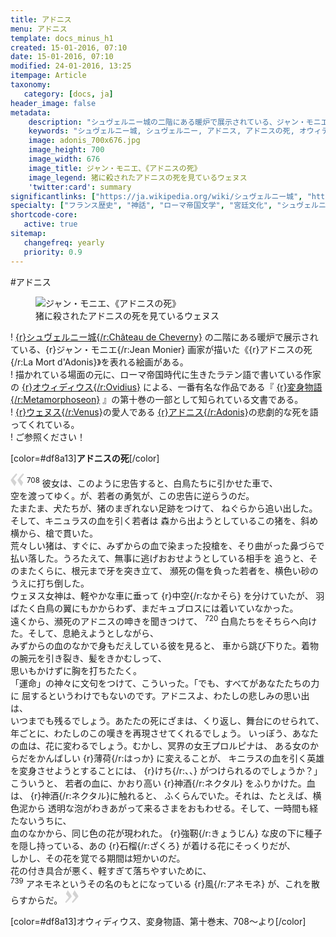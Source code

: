 ```yaml
---
title: アドニス
menu: アドニス
template: docs_minus_h1
created: 15-01-2016, 07:10
date: 15-01-2016, 07:10
modified: 24-01-2016, 13:25
itempage: Article
taxonomy:
   category: [docs, ja]
header_image: false
metadata:
    description: "シュヴェルニー城の二階にある暖炉で展示されている、ジャン・モニエ画家が描いたアドニスの死を表れる絵画の元に、オウィディウス作家が書いた変身物語の第十巻末のアドニス章を語る文書"
    keywords: "シュヴェルニー城, シュヴェルニー, アドニス, アドニスの死, オウィディウス, 変身物語, ジャン・モニエ, Cheverny, Jean MONIER, Adonis, La Mort d'Adonis, Château de Cheverny"
    image: adonis_700x676.jpg
    image_height: 700
    image_width: 676
    image_title: ジャン・モニエ、《アドニスの死》
    image_legend: 猪に殺されたアドニスの死を見ているウェヌス
    'twitter:card': summary
significantlinks: ["https://ja.wikipedia.org/wiki/シュヴェルニー城", "https://ja.wikipedia.org/wiki/オウィディウス", "https://ja.wikipedia.org/wiki/変身物語", "https://ja.wikipedia.org/wiki/アドニス", "https://ja.wikipedia.org/wiki/ウェヌス"]
specialty: ["フランス歴史", "神話", "ローマ帝国文学", "宮廷文化", "シュヴェルニー城", "シュヴェルニー", "アドニス", "アドニスの死", "オウィディウス", "変身物語", "ジャン・モニエ", "Cheverny", "Jean MONIER", "Adonis", "La Mort d'Adonis", "Château de Cheverny"]
shortcode-core:
   active: true
sitemap:
   changefreq: yearly
   priority: 0.9
---
```

#アドニス

<figure><picture>
<source
sizes="(max-width: 767px) 98vw, (min-width: 959px) 50vw, 86vw"
srcset="
/user/sites/docs/pages/01.home/03.chateaux-de-la-loire/03.cheverny/01.adonis/adonis-280.webp 280w,
/user/sites/docs/pages/01.home/03.chateaux-de-la-loire/03.cheverny/01.adonis/adonis-380.webp 380w,
/user/sites/docs/pages/01.home/03.chateaux-de-la-loire/03.cheverny/01.adonis/adonis-480.webp 480w,
/user/sites/docs/pages/01.home/03.chateaux-de-la-loire/03.cheverny/01.adonis/adonis-640.webp 640w,
/user/sites/docs/pages/01.home/03.chateaux-de-la-loire/03.cheverny/01.adonis/adonis_700x676.webp 700w"
type="image/webp">
<img src="/user/sites/docs/pages/01.home/03.chateaux-de-la-loire/02.chenonceau/01.diane/diane_700x1050.jpg" alt="ジャン・モニエ、《アドニスの死》" title="ジャン・モニエ、《アドニスの死》" class="class-diane-img"
sizes="(max-width: 767px) 98vw, (min-width: 959px) 50vw, 86vw"
srcset="
/user/sites/docs/pages/01.home/03.chateaux-de-la-loire/03.cheverny/01.adonis/adonis-280.jpg 280w,
/user/sites/docs/pages/01.home/03.chateaux-de-la-loire/03.cheverny/01.adonis/adonis-380.jpg 380w,
/user/sites/docs/pages/01.home/03.chateaux-de-la-loire/03.cheverny/01.adonis/adonis-480.jpg 480w,
/user/sites/docs/pages/01.home/03.chateaux-de-la-loire/03.cheverny/01.adonis/adonis-640.jpg 640w,
/user/sites/docs/pages/01.home/03.chateaux-de-la-loire/03.cheverny/01.adonis/adonis_700x676.jpg 700w"
>
</picture><figcaption>猪に殺された<wbr>アドニスの死を<wbr>見ているウェヌス</figcaption></figure>

! [{r}シュヴェルニー城{/r:Château&#160;de&#160;Cheverny}][1] の二階にある暖炉で<wbr>展示されている、{r}ジャン・モニエ{/r:Jean&#160;Monier} 画家が描いた《{r}アドニスの死{/r:La&#160;Mort&#160;d'Adonis}》を表れる絵画がある。  
! 描かれている<wbr>場面の元に、ローマ帝国時代に<wbr>生きたラテン語で<wbr>書いている作家の [{r}オウィディウス{/r:Ovidius}][2] による、一番有名な<wbr>作品である『 [{r}変身物語{/r:Metamorphoseon}][3] 』の第十巻の一部として<wbr>知られている文書である。  
! [{r}ウェヌス{/r:Venus}][4]の愛人である [{r}アドニス{/r:Adonis}][5]の悲劇的な死を<wbr>語ってくれている。  
! ご参照ください！

[color=#df8a13]**アドニスの死**[/color]  

<span><svg xmlns="http://www.w3.org/2000/svg" version="1" width="22px" height="22px" viewBox="0 0 78 78" fill="lightgrey" opacity="1"><path d="M76.5 9.0009L57.0898 32.605c-.88226 1.10283-.88226 1.54397-.88226 1.76454 0 1.10286 1.76455 3.30857 2.8674 4.632l13.0167 14.99877L61.50123 74.9545 50.4727 59.51456c-2.87047-3.97028-10.80793-15.88413-10.80793-19.19267 0-1.76458.6617-2.4263 6.6171-9.7051C60.8395 12.74754 63.04522 10.98297 70.98575 3.0455L76.5 9.00092zm-38.16172 0L18.9281 32.605c-.88228 1.10283-.88228 1.54397-.88228 1.76454 0 1.10286 1.76457 3.30857 2.86742 4.632L33.92688 54.0003 23.3395 74.9545 12.30793 59.51456C9.44053 55.54428 1.5 43.63043 1.5 40.3219c0-1.76458.6617-2.4263 6.6171-9.7051C22.67475 12.74754 24.88043 10.98297 32.82097 3.0455l5.51732 5.9554z"/></svg></span>
<sup>708</sup> 彼女は、このように忠告すると、白鳥たちに引かせた車で、   
空を渡ってゆく。が、若者の勇気が、この忠告に逆らうのだ。   
たまたま、犬たちが、猪のまぎれない足跡を<wbr>つけて、
ねぐらから<wbr>追い出した。そして、キニュラスの血を引く<wbr>若者は
森から出ようと<wbr>しているこの猪を、斜め横から、槍で貫いた。  
荒々しい猪は、すぐに、みずからの血で染まった<wbr>投槍を、そり曲がった<wbr>鼻づらで
払い落した。うろたえて、無事に逃げ<wbr>おおせようとしている<wbr>相手を
追うと、そのまたくらに、根元まで<wbr>牙を突き立て、
瀕死の傷を<wbr>負った若者を、横色い砂のうえに<wbr>打ち倒した。  
ウェヌス女神は、軽やかな<wbr>車に垂って {r}中空{/r:なかそら} を<wbr>分けていたが、 
羽ばたく<wbr>白鳥の翼にもかからわず、まだキュブロスに<wbr>は着いていなかった。  
遠くから、瀕死の<wbr>アドニスの呻きを聞き<wbr>つけて、
<sup>720</sup> 白鳥たちを<wbr>そちらヘ向けた。そして、息絶えようとしながら、    
みずからの血のなかで<wbr>身もだえしている彼を<wbr>見ると、
車から跳び<wbr>下りた。着物の腕元を<wbr>引き裂き、髪を<wbr>きかむしって、    
思いもかけずに胸を<wbr>打ちたたく。  
「運命」の神々に文句を<wbr>つけて、こういった。「でも、すべてが<wbr>あなたたちの力に
屈すると<wbr>いうわけでもないのです。アドニスよ、わたしの<wbr>悲しみの思い出は、  
いつまでも残るでしょう。あたたの死にざまは、くり返し、舞台に<wbr>のせられて、
年ごとに、わたしのこの嘆きを<wbr>再現させて<wbr>くれるでしょう。
いっぽう、あなたの血は、花に変わるでしょう。むかし、冥界の女王<wbr>プロルピナは、
ある女の<wbr>からだをかんばしい {r}薄荷{/r:はっか} に<wbr>変えることが、
キニラスの血を引く英雄を<wbr>変身させようとする<wbr>ことには、 {r}けち{/r:、、} が<wbr>つけられるのでしょうか？」こういうと、
若者の<wbr>血に、かおり高い {r}神酒{/r:ネクタル} を<wbr>ふりかけた。血は、 {r}神酒{/r:ネクタル}に<wbr>触れると、
ふくらんで<wbr>いた。それは、たとえば、横色泥から
透明な泡が<wbr>わきあがって来るさまを<wbr>おもわせる。そして、一時間も経たないうちに、  
血のなかから、同じ色の<wbr>花が現われた。
{r}強靭{/r:きょうじん} な<wbr>皮の下に種子を隠し<wbr>持っている、あの {r}石榴{/r:ざくろ} が<wbr>着ける花にそっくりだが、  
しかし、その花を覚でる<wbr>期間は短かいのだ。  
花の付き具合が悪く、軽すぎて落ちやすいために、  
<sup>739</sup> アネモネというその名の<wbr>もとになっている {r}風{/r:アネモネ} が、これを散らすからだ。
 <span><svg xmlns="http://www.w3.org/2000/svg" version="1" width="22px" height="22px" viewBox="0 0 78 78" fill="lightgrey" opacity="1"><path d="M1.5 68.9991L20.9102 45.395c.88226-1.10283.88226-1.54397.88226-1.76454 0-1.10286-1.76455-3.30857-2.8674-4.632L5.90836 23.9997 16.49877 3.0455 27.5273 18.48544c2.87047 3.97028 10.80793 15.88413 10.80793 19.19267 0 1.76458-.6617 2.4263-6.6171 9.7051C17.1605 65.25246 14.95478 67.01703 7.01425 74.9545L1.5 68.99908zm38.16172 0L59.0719 45.395c.88228-1.10283.88228-1.54397.88228-1.76454 0-1.10286-1.76457-3.30857-2.86742-4.632L44.07312 23.9997 54.6605 3.0455l11.03157 15.43992C68.55947 22.45572 76.5 34.36957 76.5 37.6781c0 1.76458-.6617 2.4263-6.6171 9.7051C55.32526 65.25246 53.11957 67.01703 45.17904 74.9545l-5.51732-5.9554z"/></svg></span>  

[color=#df8a13]オウィディウス、変身物語、第十巻末、708～より[/color]  

[1]: https://ja.wikipedia.org/wiki/シュヴェルニー城 "https://ja.wikipedia.org/wiki/シュヴェルニー城"
[2]: https://ja.wikipedia.org/wiki/オウィディウス "https://ja.wikipedia.org/wiki/オウィディウス"
[3]: https://ja.wikipedia.org/wiki/変身物語 "https://ja.wikipedia.org/wiki/変身物語"
[4]: https://ja.wikipedia.org/wiki/アドニス "https://ja.wikipedia.org/wiki/アドニス"
[5]: https://ja.wikipedia.org/wiki/ウェヌス "https://ja.wikipedia.org/wiki/ウェヌス"